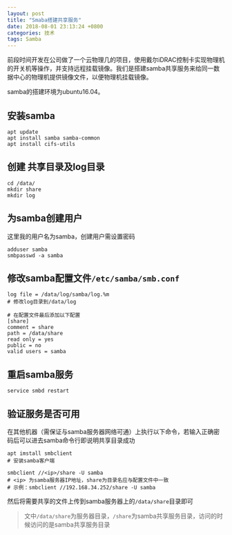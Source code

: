 ```yaml
---
layout: post
title: "Smaba搭建共享服务"
date: 2018-08-01 23:13:24 +0800
categories: 技术
tags: Samba
---
```


前段时间开发在公司做了一个云物理几的项目，使用戴尔iDRAC控制卡实现物理机的开关机等操作，并支持远程挂载镜像。我们是搭建samba共享服务来给同一数据中心的物理机提供镜像文件，以便物理机挂载镜像。

samba的搭建环境为ubuntu16.04。

## 安装samba

```shell
apt update
apt install samba samba-common
apt install cifs-utils
```

## 创建 共享目录及log目录

```shell
cd /data/
mkdir share
mkdir log
```

## 为samba创建用户

这里我的用户名为samba，创建用户需设置密码

```shell
adduser samba
smbpasswd -a samba
```

## 修改samba配置文件`/etc/samba/smb.conf`

```
log file = /data/log/samba/log.%m
# 修改log目录到/data/log

# 在配置文件最后添加以下配置
[share]
comment = share
path = /data/share
read only = yes
public = no
valid users = samba
```

## 重启samba服务

```shell
service smbd restart
```

## 验证服务是否可用
在其他机器（需保证与samba服务器网络可通）上执行以下命令，若输入正确密码后可以进去samba命令行即说明共享目录成功

```shell
apt imstall smbclient
# 安装samba客户端

smbclient //<ip>/share -U samba
# <ip> 为samba服务器IP地址，share为目录名应与配置文件中一致
# 示例：smbclient //192.168.34.252/share -U samba
```

然后将需要共享的文件上传到samba服务器上的`/data/share`目录即可

> 文中`/data/share`为服务器目录，`/share`为samba共享服务目录，访问的时候访问的是samba共享服务目录